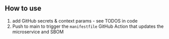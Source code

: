 ## How to use

1. add GitHub secrets & context params - see TODOS in code
2. Push to main to trigger the `manifestfile` GitHub Action that updates the microservice and SBOM